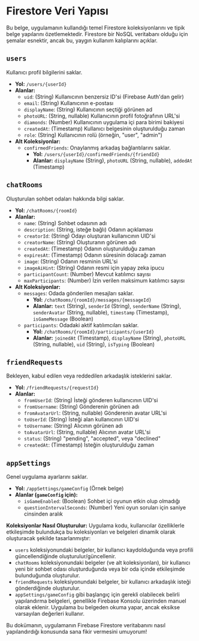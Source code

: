 # Firestore Veri Yapısı

Bu belge, uygulamanın kullandığı temel Firestore koleksiyonlarını ve tipik belge yapılarını özetlemektedir. Firestore bir NoSQL veritabanı olduğu için şemalar esnektir, ancak bu, yaygın kullanım kalıplarını açıklar.

## `users`
Kullanıcı profil bilgilerini saklar.
- **Yol:** `/users/{userId}`
- **Alanlar:**
  - `uid`: (String) Kullanıcının benzersiz ID'si (Firebase Auth'dan gelir)
  - `email`: (String) Kullanıcının e-postası
  - `displayName`: (String) Kullanıcının seçtiği görünen ad
  - `photoURL`: (String, nullable) Kullanıcının profil fotoğrafının URL'si
  - `diamonds`: (Number) Kullanıcının uygulama içi para birimi bakiyesi
  - `createdAt`: (Timestamp) Kullanıcı belgesinin oluşturulduğu zaman
  - `role`: (String) Kullanıcının rolü (örneğin, "user", "admin")
- **Alt Koleksiyonlar:**
  - `confirmedFriends`: Onaylanmış arkadaş bağlantılarını saklar.
    - **Yol:** `/users/{userId}/confirmedFriends/{friendId}`
    - **Alanlar:** `displayName` (String), `photoURL` (String, nullable), `addedAt` (Timestamp)

## `chatRooms`
Oluşturulan sohbet odaları hakkında bilgi saklar.
- **Yol:** `/chatRooms/{roomId}`
- **Alanlar:**
  - `name`: (String) Sohbet odasının adı
  - `description`: (String, isteğe bağlı) Odanın açıklaması
  - `creatorId`: (String) Odayı oluşturan kullanıcının UID'si
  - `creatorName`: (String) Oluşturanın görünen adı
  - `createdAt`: (Timestamp) Odanın oluşturulduğu zaman
  - `expiresAt`: (Timestamp) Odanın süresinin dolacağı zaman
  - `image`: (String) Odanın resminin URL'si
  - `imageAiHint`: (String) Odanın resmi için yapay zeka ipucu
  - `participantCount`: (Number) Mevcut katılımcı sayısı
  - `maxParticipants`: (Number) İzin verilen maksimum katılımcı sayısı
- **Alt Koleksiyonlar:**
  - `messages`: Odada gönderilen mesajları saklar.
    - **Yol:** `/chatRooms/{roomId}/messages/{messageId}`
    - **Alanlar:** `text` (String), `senderId` (String), `senderName` (String), `senderAvatar` (String, nullable), `timestamp` (Timestamp), `isGameMessage` (Boolean)
  - `participants`: Odadaki aktif katılımcıları saklar.
    - **Yol:** `/chatRooms/{roomId}/participants/{userId}`
    - **Alanlar:** `joinedAt` (Timestamp), `displayName` (String), `photoURL` (String, nullable), `uid` (String), `isTyping` (Boolean)

## `friendRequests`
Bekleyen, kabul edilen veya reddedilen arkadaşlık isteklerini saklar.
- **Yol:** `/friendRequests/{requestId}`
- **Alanlar:**
  - `fromUserId`: (String) İsteği gönderen kullanıcının UID'si
  - `fromUsername`: (String) Gönderenin görünen adı
  - `fromAvatarUrl`: (String, nullable) Gönderenin avatar URL'si
  - `toUserId`: (String) İsteği alan kullanıcının UID'si
  - `toUsername`: (String) Alıcının görünen adı
  - `toAvatarUrl`: (String, nullable) Alıcının avatar URL'si
  - `status`: (String) "pending", "accepted", veya "declined"
  - `createdAt`: (Timestamp) İsteğin oluşturulduğu zaman

## `appSettings`
Genel uygulama ayarlarını saklar.
- **Yol:** `/appSettings/gameConfig` (Örnek belge)
- **Alanlar (`gameConfig` için):**
  - `isGameEnabled`: (Boolean) Sohbet içi oyunun etkin olup olmadığı
  - `questionIntervalSeconds`: (Number) Yeni oyun soruları için saniye cinsinden aralık

**Koleksiyonlar Nasıl Oluşturulur:**
Uygulama kodu, kullanıcılar özelliklerle etkileşimde bulundukça bu koleksiyonları ve belgeleri dinamik olarak oluşturacak şekilde tasarlanmıştır:
- `users` koleksiyonundaki belgeler, bir kullanıcı kaydolduğunda veya profili güncellendiğinde oluşturulur/güncellenir.
- `chatRooms` koleksiyonundaki belgeler (ve alt koleksiyonları), bir kullanıcı yeni bir sohbet odası oluşturduğunda veya bir oda içinde etkileşimde bulunduğunda oluşturulur.
- `friendRequests` koleksiyonundaki belgeler, bir kullanıcı arkadaşlık isteği gönderdiğinde oluşturulur.
- `appSettings/gameConfig` gibi başlangıç için gerekli olabilecek belirli yapılandırma belgeleri, genellikle Firebase Konsolu üzerinden manuel olarak eklenir. Uygulama bu belgeden okuma yapar, ancak eksikse varsayılan değerleri kullanır.

Bu dokümanın, uygulamanın Firebase Firestore veritabanını nasıl yapılandırdığı konusunda sana fikir vermesini umuyorum!